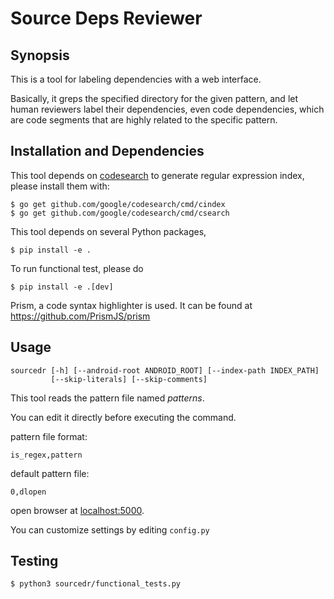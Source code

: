 # Source Deps Reviewer

## Synopsis

This is a tool for labeling dependencies with a web interface.

Basically, it greps the specified directory for the given pattern,
and let human reviewers label their dependencies, even code dependencies,
which are code segments that are highly related to the specific pattern.

## Installation and Dependencies

This tool depends on [codesearch](https://github.com/google/codesearch)
to generate regular expression index, please install them with:

```
$ go get github.com/google/codesearch/cmd/cindex
$ go get github.com/google/codesearch/cmd/csearch
```

This tool depends on several Python packages,

```
$ pip install -e .
```

To run functional test, please do

```
$ pip install -e .[dev]
```

Prism, a code syntax highlighter is used.
It can be found at https://github.com/PrismJS/prism

## Usage

```
sourcedr [-h] [--android-root ANDROID_ROOT] [--index-path INDEX_PATH]
         [--skip-literals] [--skip-comments]
```
This tool reads the pattern file named *patterns*.

You can edit it directly before executing the command.

pattern file format:
```
is_regex,pattern
```

default pattern file:

```
0,dlopen
```

open browser at [localhost:5000](localhost:5000).

You can customize settings by editing `config.py`

## Testing

```
$ python3 sourcedr/functional_tests.py
```
